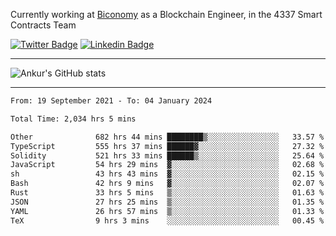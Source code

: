 Currently working at [Biconomy](https://biconomy.io/) as a Blockchain Engineer, in the 4337 Smart Contracts Team

 [![Twitter Badge](https://img.shields.io/badge/-@ankurdubey521-1ca0f1?style=flat-square&labelColor=1ca0f1&logo=twitter&logoColor=white&link=https://twitter.com/ankurdubey521)](https://twitter.com/ankurdubey521) [![Linkedin Badge](https://img.shields.io/badge/-ankurdubey521-blue?style=flat-square&logo=Linkedin&logoColor=white&link=https://www.linkedin.com/in/ankurdubey521/)](https://www.linkedin.com/in/ankurdubey521/)

<hr/>

![Ankur's GitHub stats](https://github-readme-stats.vercel.app/api?username=ankurdubey521&count_private=true&theme=radical)

<hr/>

<!--START_SECTION:waka-->

```txt
From: 19 September 2021 - To: 04 January 2024

Total Time: 2,034 hrs 5 mins

Other              682 hrs 44 mins ████████▒░░░░░░░░░░░░░░░░   33.57 %
TypeScript         555 hrs 37 mins ██████▓░░░░░░░░░░░░░░░░░░   27.32 %
Solidity           521 hrs 33 mins ██████▒░░░░░░░░░░░░░░░░░░   25.64 %
JavaScript         54 hrs 29 mins  ▓░░░░░░░░░░░░░░░░░░░░░░░░   02.68 %
sh                 43 hrs 43 mins  ▓░░░░░░░░░░░░░░░░░░░░░░░░   02.15 %
Bash               42 hrs 9 mins   ▓░░░░░░░░░░░░░░░░░░░░░░░░   02.07 %
Rust               33 hrs 5 mins   ▒░░░░░░░░░░░░░░░░░░░░░░░░   01.63 %
JSON               27 hrs 25 mins  ▒░░░░░░░░░░░░░░░░░░░░░░░░   01.35 %
YAML               26 hrs 57 mins  ▒░░░░░░░░░░░░░░░░░░░░░░░░   01.33 %
TeX                9 hrs 3 mins    ░░░░░░░░░░░░░░░░░░░░░░░░░   00.45 %
```

<!--END_SECTION:waka-->
